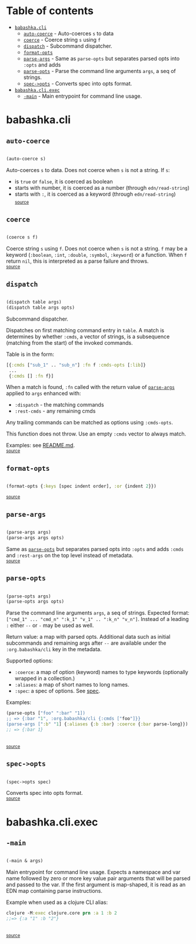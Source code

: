 # Table of contents
-  [`babashka.cli`](#babashkacli) 
    -  [`auto-coerce`](#auto-coerce) - Auto-coerces <code>s</code> to data
    -  [`coerce`](#coerce) - Coerce string <code>s</code> using <code>f</code>
    -  [`dispatch`](#dispatch) - Subcommand dispatcher.
    -  [`format-opts`](#format-opts)
    -  [`parse-args`](#parse-args) - Same as <code>parse-opts</code> but separates parsed opts into <code>:opts</code> and adds
    -  [`parse-opts`](#parse-opts) - Parse the command line arguments <code>args</code>, a seq of strings.
    -  [`spec->opts`](#spec->opts) - Converts spec into opts format.
-  [`babashka.cli.exec`](#babashkacliexec) 
    -  [`-main`](#-main) - Main entrypoint for command line usage.
# babashka.cli 





## `auto-coerce`
``` clojure

(auto-coerce s)
```


Auto-coerces `s` to data. Does not coerce when `s` is not a string.
  If `s`:
  * is `true` or `false`, it is coerced as boolean
  * starts with number, it is coerced as a number (through `edn/read-string`)
  * starts with `:`, it is coerced as a keyword (through `edn/read-string`)
<br><sub>[source](https://github.com/babashka/cli/blob/main/src/babashka/cli.cljc#L112-L134)</sub>
## `coerce`
``` clojure

(coerce s f)
```


Coerce string `s` using `f`. Does not coerce when `s` is not a string.
  `f` may be a keyword (`:boolean`, `:int`, `:double`, `:symbol`,
  `:keyword`) or a function. When `f` return `nil`, this is
  interpreted as a parse failure and throws.
<br><sub>[source](https://github.com/babashka/cli/blob/main/src/babashka/cli.cljc#L27-L59)</sub>
## `dispatch`
``` clojure

(dispatch table args)
(dispatch table args opts)
```


Subcommand dispatcher.

  Dispatches on first matching command entry in `table`. A match is
  determines by whether `:cmds`, a vector of strings, is a subsequence
  (matching from the start) of the invoked commands.

  Table is in the form:

  ```clojure
  [{:cmds ["sub_1" .. "sub_n"] :fn f :cmds-opts [:lib]}
   ...
   {:cmds [] :fn f}]
  ```

  When a match is found, `:fn` called with the return value of
  [`parse-args`](#parse-args) applied to `args` enhanced with:

  * `:dispatch` - the matching commands
  * `:rest-cmds` - any remaining cmds

  Any trailing commands can be matched as options using `:cmds-opts`.

  This function does not throw. Use an empty `:cmds` vector to always match.

  Examples: see [README.md](README.md#subcommands).
<br><sub>[source](https://github.com/babashka/cli/blob/main/src/babashka/cli.cljc#L352-L399)</sub>
## `format-opts`
``` clojure

(format-opts {:keys [spec indent order], :or {indent 2}})
```

<sub>[source](https://github.com/babashka/cli/blob/main/src/babashka/cli.cljc#L283-L338)</sub>
## `parse-args`
``` clojure

(parse-args args)
(parse-args args opts)
```


Same as [`parse-opts`](#parse-opts) but separates parsed opts into `:opts` and adds
  `:cmds` and `:rest-args` on the top level instead of metadata.
<br><sub>[source](https://github.com/babashka/cli/blob/main/src/babashka/cli.cljc#L256-L263)</sub>
## `parse-opts`
``` clojure

(parse-opts args)
(parse-opts args opts)
```


Parse the command line arguments `args`, a seq of strings.
  Expected format: `["cmd_1" ... "cmd_n" ":k_1" "v_1" .. ":k_n" "v_n"]`.
  Instead of a leading `:` either `--` or `-` may be used as well.

  Return value: a map with parsed opts. Additional data such as
  initial subcommands and remaining args after `--` are available
  under the `:org.babashka/cli` key in the metadata.

  Supported options:
  - `:coerce`: a map of option (keyword) names to type keywords (optionally wrapped in a collection.)
  - `:aliases`: a map of short names to long names.
  - `:spec`: a spec of options. See [spec]().

  Examples:

  ```clojure
  (parse-opts ["foo" ":bar" "1])
  ;; => {:bar "1", :org.babashka/cli {:cmds ["foo"]}}
  (parse-args [":b" "1] {:aliases {:b :bar} :coerce {:bar parse-long}})
  ;; => {:bar 1}
  ```
  
<br><sub>[source](https://github.com/babashka/cli/blob/main/src/babashka/cli.cljc#L160-L254)</sub>
## `spec->opts`
``` clojure

(spec->opts spec)
```


Converts spec into opts format.
<br><sub>[source](https://github.com/babashka/cli/blob/main/src/babashka/cli.cljc#L143-L158)</sub>
# babashka.cli.exec 





## `-main`
``` clojure

(-main & args)
```


Main entrypoint for command line usage.
  Expects a namespace and var name followed by zero or more key value
  pair arguments that will be parsed and passed to the var. If the
  first argument is map-shaped, it is read as an EDN map containing
  parse instructions.

  Example when used as a clojure CLI alias:
  ``` clojure
  clojure -M:exec clojure.core prn :a 1 :b 2
  ;;=> {:a "1" :b "2"}
  ```
<br><sub>[source](https://github.com/babashka/cli/blob/main/src/babashka/cli/exec.clj#L11-L68)</sub>
